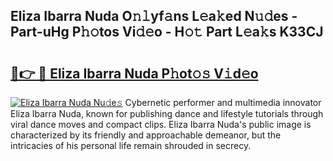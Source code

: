 ## Eliza Ibarra Nuda O𝚗𝚕yf𝚊ns L𝚎a𝚔ed N𝚞𝚍es - Part-uHg P𝚑𝚘tos Vi𝚍𝚎o - H𝚘𝚝 Part L𝚎a𝚔s K33CJ

# <h2><a href="http://kf823a.oniu.top/?m=Eliza+Ibarra+Nuda">🔗👉 🔴 Eliza Ibarra Nuda P𝚑ot𝚘𝚜 V𝚒d𝚎o</a></h2>

[![Eliza Ibarra Nuda Nu𝚍e𝚜](https://i.imgur.com/0qMVB7G.gif)](http://kf823a.oniu.top/?m=Eliza+Ibarra+Nuda)
Cybernetic performer and multimedia innovator Eliza Ibarra Nuda, known for publishing dance and lifestyle tutorials through viral dance moves and compact clips. Eliza Ibarra Nuda's public image is characterized by its friendly and approachable demeanor, but the intricacies of his personal life remain shrouded in secrecy.  
